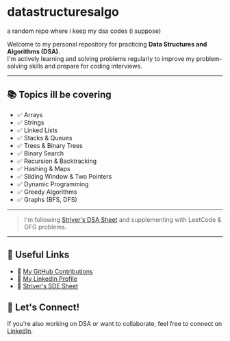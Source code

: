 # datastructuresalgo
a random repo where i keep my dsa codes (i suppose)


Welcome to my personal repository for practicing **Data Structures and Algorithms (DSA)**.  
I'm actively learning and solving problems regularly to improve my problem-solving skills and prepare for coding interviews.

---


## 📚 Topics ill be covering

- ✅ Arrays
- ✅ Strings
- ✅ Linked Lists
- ✅ Stacks & Queues
- ✅ Trees & Binary Trees
- ✅ Binary Search
- ✅ Recursion & Backtracking
- ✅ Hashing & Maps
- ✅ Sliding Window & Two Pointers
- ✅ Dynamic Programming
- ✅ Greedy Algorithms
- ✅ Graphs (BFS, DFS)

---






> I'm following [Striver's DSA Sheet](https://takeuforward.org/interviews/strivers-sde-sheet-top-coding-interview-problems/) and supplementing with LeetCode & GFG problems.

---

## 🔗 Useful Links

- 🔸 [My GitHub Contributions](https://github.com/archit-awasthi)
- 🔸 [My LinkedIn Profile](https://linkedin.com/in/architawasthi7)
- 🔸 [Striver's SDE Sheet](https://takeuforward.org/interviews/strivers-sde-sheet-top-coding-interview-problems/)



## 📢 Let's Connect!

If you're also working on DSA or want to collaborate, feel free to connect on [LinkedIn](https://linkedin.com/in/architawasthi7).  
